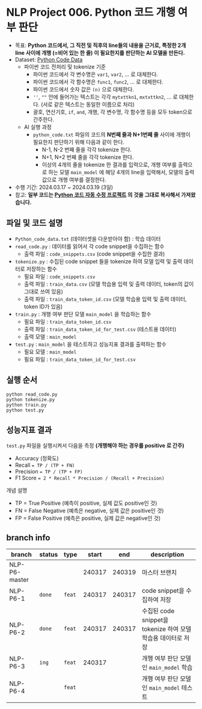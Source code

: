 # NLP Project 006. Python 코드 개행 여부 판단
* 목표: **Python 코드에서, 그 직전 및 직후의 line들의 내용을 근거로, 특정한 2개 line 사이에 개행 (=비어 있는 한 줄) 이 필요한지를 판단하는 AI 모델을 만든다.**
* Dataset: [Python Code Data](https://www.kaggle.com/datasets/veeralakrishna/python-code-data)
  * 파이썬 코드 전처리 및 tokenize 기준
    * 파이썬 코드에서 각 변수명은 ```var1```, ```var2```, ... 로 대체한다.
    * 파이썬 코드에서 각 함수명은 ```func1```, ```func2```, ... 로 대체한다.
    * 파이썬 코드에서 숫자 값은 ```(n)``` 으로 대체한다.
    * ```''```, ```""``` 안에 들어가는 텍스트는 각각 ```mytxttkn1```, ```mxtxttkn2```, ... 로 대체한다. (서로 같은 텍스트는 동일한 이름으로 처리)
    * 괄호, 연산기호, ```if```, ```and```, 개행, 각 변수명, 각 함수명 등을 모두 token으로 간주한다.
  * AI 실행 과정
    * ```python_code.txt``` 파일의 코드의 **N번째 줄과 N+1번째 줄** 사이에 개행이 필요한지 판단하기 위해 다음과 같이 한다.
      * N-1, N-2 번째 줄을 각각 tokenize 한다.
      * N+1, N+2 번째 줄을 각각 tokenize 한다.
      * 이상의 4개의 줄을 tokenize 한 결과를 입력으로, 개행 여부를 출력으로 하는 모델 ```main_model``` 에 해당 4개의 line을 입력해서, 모델의 출력값으로 개행 여부를 결정한다. 
* 수행 기간: 2024.03.17 ~ 2024.03.19 (3일)
* 참고: **일부 코드는 [Python 코드 자동 수정 프로젝트](https://github.com/WannaBeSuperteur/AI-study/tree/GAI-P2-2/Natural%20Language%20Processing/Project%20003.%20Python%20%EC%BD%94%EB%93%9C%20%EC%9E%90%EB%8F%99%20%EC%88%98%EC%A0%95) 의 것을 그대로 복사해서 가져왔습니다.**

## 파일 및 코드 설명
* ```Python_code_data.txt``` (데이터셋을 다운받아야 함) : 학습 데이터
* ```read_code.py``` : 데이터를 읽어서 각 code snippet을 수집하는 함수
  * 출력 파일 : ```code_snippets.csv``` (code snippet을 수집한 결과)
* ```tokenize.py``` : 수집된 code snippet 들을 tokenize 하여 모델 입력 및 출력 데이터로 저장하는 함수
  * 필요 파일 : ```code_snippets.csv``` 
  * 출력 파일 : ```train_data.csv``` (모델 학습용 입력 및 출력 데이터, token의 값이 그대로 쓰여 있음)
  * 출력 파일 : ```train_data_token_id.csv``` (모델 학습용 입력 및 출력 데이터, token ID가 있음) 
* ```train.py``` : 개행 여부 판단 모델 ```main_model``` 을 학습하는 함수
  * 필요 파일 : ```train_data_token_id.csv```
  * 출력 파일 : ```train_data_token_id_for_test.csv``` (테스트용 데이터)
  * 출력 모델 : ```main_model```
* ```test.py``` : ```main_model``` 을 테스트하고 성능지표 결과를 출력하는 함수
  * 필요 모델 : ```main_model```
  * 필요 파일 : ```train_data_token_id_for_test.csv```

## 실행 순서
```
python read_code.py
python tokenize.py
python train.py
python test.py
```

## 성능지표 결과
```test.py``` 파일을 실행시켜서 다음을 측정 **(개행해야 하는 경우를 positive 로 간주)**
* Accuracy (정확도)
* Recall ```= TP / (TP + FN)```
* Precision ```= TP / (TP + FP)```
* F1 Score ```= 2 * Recall * Precision / (Recall + Precision)```

개념 설명
* TP = True Positive (예측이 positive, 실제 값도 positive인 것)
* FN = False Negative (예측은 negative, 실제 값은 positive인 것)
* FP = False Positive (예측은 positive, 실제 값은 negative인 것)

## branch info
|branch|status|type|start|end|description|
|---|---|---|---|---|---|
|NLP-P6-master|||240317|240319|마스터 브랜치|
|NLP-P6-1|```done```|```feat```|240317|240317|code snippet을 수집하여 저장|
|NLP-P6-2|```done```|```feat```|240317|240317|수집된 code snippet을 tokenize 하여 모델 학습용 데이터로 저장|
|NLP-P6-3|```ing```|```feat```|240317||개행 여부 판단 모델인 ```main_model``` 학습|
|NLP-P6-4||```feat```|||개행 여부 판단 모델인 ```main_model``` 테스트|
